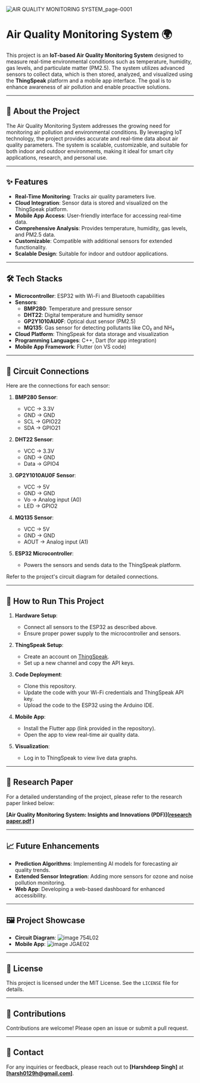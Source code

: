 ![AIR QUALITY MONITORING SYSTEM_page-0001](https://github.com/user-attachments/assets/de96226c-f09e-40a7-b4f2-190288f6a48c)

# Air Quality Monitoring System 🌍

This project is an **IoT-based Air Quality Monitoring System** designed to measure real-time environmental conditions such as temperature, humidity, gas levels, and particulate matter (PM2.5). The system utilizes advanced sensors to collect data, which is then stored, analyzed, and visualized using the **ThingSpeak** platform and a mobile app interface. The goal is to enhance awareness of air pollution and enable proactive solutions.

---

## 📝 About the Project

The Air Quality Monitoring System addresses the growing need for monitoring air pollution and environmental conditions. By leveraging IoT technology, the project provides accurate and real-time data about air quality parameters. The system is scalable, customizable, and suitable for both indoor and outdoor environments, making it ideal for smart city applications, research, and personal use.

---

## ✨ Features

- **Real-Time Monitoring**: Tracks air quality parameters live.
- **Cloud Integration**: Sensor data is stored and visualized on the ThingSpeak platform.
- **Mobile App Access**: User-friendly interface for accessing real-time data.
- **Comprehensive Analysis**: Provides temperature, humidity, gas levels, and PM2.5 data.
- **Customizable**: Compatible with additional sensors for extended functionality.
- **Scalable Design**: Suitable for indoor and outdoor applications.

---

## 🛠️ Tech Stacks

- **Microcontroller**: ESP32 with Wi-Fi and Bluetooth capabilities
- **Sensors**:
  - **BMP280**: Temperature and pressure sensor
  - **DHT22**: Digital temperature and humidity sensor
  - **GP2Y1010AU0F**: Optical dust sensor (PM2.5)
  - **MQ135**: Gas sensor for detecting pollutants like CO₂ and NH₃
- **Cloud Platform**: ThingSpeak for data storage and visualization
- **Programming Languages**: C++, Dart (for app integration)
- **Mobile App Framework**: Flutter (on VS code)

---

## 🔌 Circuit Connections

Here are the connections for each sensor:

1. **BMP280 Sensor**:
   - VCC → 3.3V
   - GND → GND
   - SCL → GPIO22
   - SDA → GPIO21

2. **DHT22 Sensor**:
   - VCC → 3.3V
   - GND → GND
   - Data → GPIO4

3. **GP2Y1010AU0F Sensor**:
   - VCC → 5V
   - GND → GND
   - Vo → Analog input (A0)
   - LED → GPIO2

4. **MQ135 Sensor**:
   - VCC → 5V
   - GND → GND
   - AOUT → Analog input (A1)

5. **ESP32 Microcontroller**:
   - Powers the sensors and sends data to the ThingSpeak platform.

Refer to the project's circuit diagram for detailed connections.

---

## 🚀 How to Run This Project

1. **Hardware Setup**:
   - Connect all sensors to the ESP32 as described above.
   - Ensure proper power supply to the microcontroller and sensors.

2. **ThingSpeak Setup**:
   - Create an account on [ThingSpeak](https://thingspeak.com).
   - Set up a new channel and copy the API keys.

3. **Code Deployment**:
   - Clone this repository.
   - Update the code with your Wi-Fi credentials and ThingSpeak API key.
   - Upload the code to the ESP32 using the Arduino IDE.

4. **Mobile App**:
   - Install the Flutter app (link provided in the repository).
   - Open the app to view real-time air quality data.

5. **Visualization**:
   - Log in to ThingSpeak to view live data graphs.

---

## 📜 Research Paper

For a detailed understanding of the project, please refer to the research paper linked below:

**[Air Quality Monitoring System: Insights and Innovations (PDF)]([research paper.pdf](https://github.com/user-attachments/files/18440978/research.paper.pdf)
)**

---

## 📈 Future Enhancements

- **Prediction Algorithms**: Implementing AI models for forecasting air quality trends.
- **Extended Sensor Integration**: Adding more sensors for ozone and noise pollution monitoring.
- **Web App**: Developing a web-based dashboard for enhanced accessibility.

---

## 🖼️ Project Showcase

- **Circuit Diagram**: ![image 754L02](https://github.com/user-attachments/assets/a7f5075b-d735-4a28-83ac-0e3bf86f3a14)
- **Mobile App**:
   ![image JGAE02](https://github.com/user-attachments/assets/7ab41476-0f67-4ce3-9b82-0b90974e1ada)


---

## 📜 License

This project is licensed under the MIT License. See the `LICENSE` file for details.

---

## 🤝 Contributions

Contributions are welcome! Please open an issue or submit a pull request.

---

## 📧 Contact

For any inquiries or feedback, please reach out to **[Harshdeep Singh]** at **[harsh0129h@gmail.com]**.
